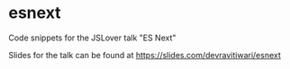 # esnext
Code snippets for the JSLover talk "ES Next"

Slides for the talk can be found at https://slides.com/devravitiwari/esnext
